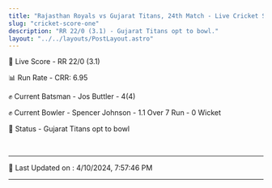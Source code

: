 ```yaml
---
title: "Rajasthan Royals vs Gujarat Titans, 24th Match - Live Cricket Score"
slug: "cricket-score-one"
description: "RR 22/0 (3.1) - Gujarat Titans opt to bowl."
layout: "../../layouts/PostLayout.astro"
---
```


🔴 Live Score - RR 22/0 (3.1)  

📊 Run Rate - CRR: 6.95  

✊ Current Batsman - Jos Buttler - 4(4)  

✊ Current Bowler - Spencer Johnson - 1.1 Over 7 Run - 0 Wicket  

📑 Status - Gujarat Titans opt to bowl

<br />

***

📝 Last Updated on : 4/10/2024, 7:57:46 PM

***

